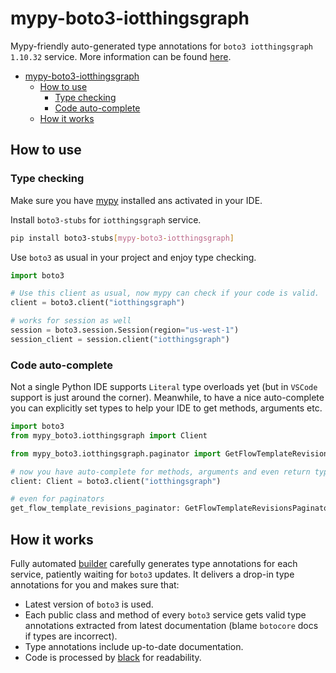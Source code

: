# mypy-boto3-iotthingsgraph

Mypy-friendly auto-generated type annotations for `boto3 iotthingsgraph 1.10.32` service.
More information can be found [here](https://github.com/vemel/mypy_boto3).

- [mypy-boto3-iotthingsgraph](#mypy-boto3-iotthingsgraph)
  - [How to use](#how-to-use)
    - [Type checking](#type-checking)
    - [Code auto-complete](#code-auto-complete)
  - [How it works](#how-it-works)

## How to use

### Type checking

Make sure you have [mypy](https://github.com/python/mypy) installed ans activated in your IDE.

Install `boto3-stubs` for `iotthingsgraph` service.

```bash
pip install boto3-stubs[mypy-boto3-iotthingsgraph]
```

Use `boto3` as usual in your project and enjoy type checking.

```python
import boto3

# Use this client as usual, now mypy can check if your code is valid.
client = boto3.client("iotthingsgraph")

# works for session as well
session = boto3.session.Session(region="us-west-1")
session_client = session.client("iotthingsgraph")

```

### Code auto-complete

Not a single Python IDE supports `Literal` type overloads yet (but in `VSCode` support is just around the corner).
Meanwhile, to have a nice auto-complete you can explicitly set types to help your IDE to get methods, arguments etc.

```python
import boto3
from mypy_boto3.iotthingsgraph import Client

from mypy_boto3.iotthingsgraph.paginator import GetFlowTemplateRevisionsPaginator

# now you have auto-complete for methods, arguments and even return types
client: Client = boto3.client("iotthingsgraph")

# even for paginators
get_flow_template_revisions_paginator: GetFlowTemplateRevisionsPaginator = client.get_paginator("get_flow_template_revisions")
```

## How it works

Fully automated [builder](https://github.com/vemel/mypy_boto3) carefully generates
type annotations for each service, patiently waiting for `boto3` updates. It delivers
a drop-in type annotations for you and makes sure that:

- Latest version of `boto3` is used.
- Each public class and method of every `boto3` service gets valid type annotations
  extracted from latest documentation (blame `botocore` docs if types are incorrect).
- Type annotations include up-to-date documentation.
- Code is processed by [black](https://github.com/psf/black) for readability.
